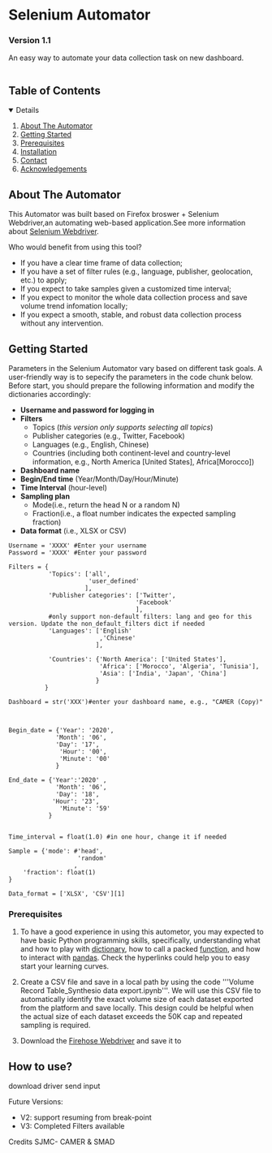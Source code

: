 # Selenium Automator
### Version 1.1
An easy way to automate your data collection task on new dashboard.


<!-- TABLE OF CONTENTS -->
<summary><h2 style="display: inline-block">Table of Contents</h2></summary>
<details open="open">  
  <ol>
    <li><a href="#about-the-automator">About The Automator</a>
    <li><a href="#getting-started">Getting Started</a>
    <li><a href="#prerequisites">Prerequisites</a></li>
    <li><a href="#installation">Installation</a></li>
    <li><a href="#contact">Contact</a></li>
    <li><a href="#acknowledgements">Acknowledgements</a></li>
  </ol>
</details>

<!-- ABOUT THE PROJECT -->
## About The Automator

This Automator was built based on Firefox broswer + Selenium Webdriver,an automating web-based application.See more information about [Selenium Webdriver](https://www.selenium.dev/documentation/en/introduction/).

Who would benefit from using this tool?
* If you have a clear time frame of data collection;
* If you have a set of filter rules (e.g., language, publisher, geolocation, etc.) to apply;
* If you expect to take samples given a customized time interval;
* If you expect to monitor the whole data collection process and save volume trend infomation locally;
* If you expect a smooth, stable, and robust data collection process without any intervention.


<!-- GETTING STARTED -->
## Getting Started
Parameters in the Selenium Automator vary based on different task goals. A user-friendly way is to sepecify the parameters in the code chunk below. Before start, you should prepare the following information and modify the dictionaries accordingly:
* **Username and password for logging in**
* **Filters**
  - Topics (*this version only supports selecting all topics*)  
  - Publisher categories (e.g., Twitter, Facebook)
  - Languages (e.g., English, Chinese)
  - Countries (including both continent-level and country-level information, e.g., North America [United States], Africa[Morocco])
* **Dashboard name**
* **Begin/End time** (Year/Month/Day/Hour/Minute)
* **Time Interval** (hour-level)
* **Sampling plan**
  - Mode(i.e., return the head N or a random N)
  - Fraction(i.e., a float number indicates the expected sampling fraction)
* **Data format** (i.e., XLSX or CSV)

```
Username = 'XXXX' #Enter your username
Password = 'XXXX' #Enter your password

Filters = {
           'Topics': ['all',
                      'user_defined'
                     ],
           'Publisher categories': ['Twitter',
                                   'Facebook'
                                   ],
           #only support non-default filters: lang and geo for this version. Update the non_default_filters dict if needed
           'Languages': ['English'
                         ,'Chinese'
                        ],
            
           'Countries': {'North America': ['United States'],
                         'Africa': ['Morocco', 'Algeria', 'Tunisia'],
                         'Asia': ['India', 'Japan', 'China']
                        }
          } 

Dashboard = str('XXX')#enter your dashboard name, e.g., "CAMER (Copy)"

 

Begin_date = {'Year': '2020',
             'Month': '06',
             'Day': '17',
              'Hour': '00',
              'Minute': '00'
             }

End_date = {'Year':'2020' ,
             'Month': '06',
             'Day': '18',
            'Hour': '23',
              'Minute': '59'
           }


Time_interval = float(1.0) #in one hour, change it if needed

Sample = {'mode': #'head',
                   'random'
                  ,
    'fraction': float(1)
}

Data_format = ['XLSX', 'CSV'][1]

```
<!-- PREREQUISITIES -->
### Prerequisites
1. To have a good experience in using this autometor, you may expected to have basic Python programming skills, specifically, understanding what and how to play with [dictionary](https://realpython.com/python-dicts/), how to call a packed [function](http://introtopython.org/introducing_functions.html), and how to interact with [pandas](https://pandas.pydata.org/pandas-docs/stable/user_guide/10min.html). Check the hyperlinks could help you to easy start your learning curves.

2. Create a CSV file and save in a local path by using the code '''Volume Record Table_Synthesio data export.ipynb'''. We will use this CSV file to automatically identify the exact volume size of each dataset exported from the platform and save locally. This design could be helpful when the actual size of each dataset exceeds the 50K cap and repeated sampling is required.

3. Download the [Firehose Webdriver](https://github.com/mozilla/geckodriver/releases) and save it to 


## How to use?
download driver
send input

Future Versions:
- V2: support resuming from break-point
- V3: Completed Filters available


Credits
SJMC- CAMER & SMAD
